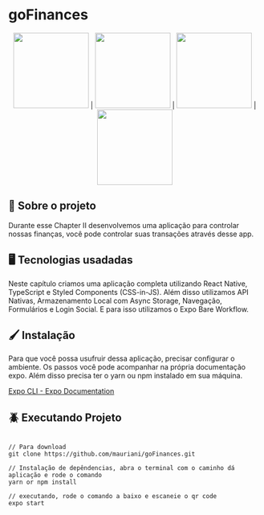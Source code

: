 # goFinances

<div align="center">
  <img src="https://user-images.githubusercontent.com/32397288/137336285-addc99ae-e969-480a-aa3b-c2c256e213d2.jpeg" width="150"> | 
  <img src="https://user-images.githubusercontent.com/32397288/137336300-a7cbc82f-0d34-446f-b1f9-f66b0d01ca55.jpeg" width="150"> | 
  <img src="https://user-images.githubusercontent.com/32397288/137336336-ced87a79-28ab-4357-9989-81866de5c06d.jpeg" width="150"> |
  <img src="https://user-images.githubusercontent.com/32397288/137336359-ff0c9725-33c8-4d19-b245-40dce1caab5c.jpeg" width="150">
</div>


## 🚀 Sobre o projeto

Durante esse Chapter II desenvolvemos uma aplicação para controlar nossas finanças, você pode controlar suas transações através desse app.

## 🖥️ Tecnologias usadadas

Neste capítulo criamos uma aplicação completa utilizando React Native, TypeScript e Styled Components (CSS-in-JS). Além disso utilizamos API Nativas, Armazenamento Local com
Async Storage, Navegação, Formulários e Login Social. E para isso utilizamos o Expo Bare Workflow.

## 🖌️ Instalação

Para que você possa usufruir dessa aplicação, precisar configurar o ambiente. Os passos você pode acompanhar na própria documentação expo. Além disso precisa ter o yarn ou npm instalado em sua máquina.

[Expo CLI - Expo Documentation](https://docs.expo.dev/workflow/expo-cli/)

## 🪲 Executando Projeto

```

// Para download 
git clone https://github.com/mauriani/goFinances.git

// Instalação de depêndencias, abra o terminal com o caminho dá aplicação e rode o comando
yarn or npm install

// executando, rode o comando a baixo e escaneie o qr code
expo start

```
